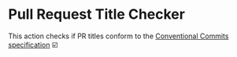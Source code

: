 # Pull Request Title Checker

<!-- prettier-ignore -->
This action checks if PR titles conform to the [Conventional Commits specification](https://www.conventionalcommits.org/en/v1.0.0-beta.4/) :ballot_box_with_check:
